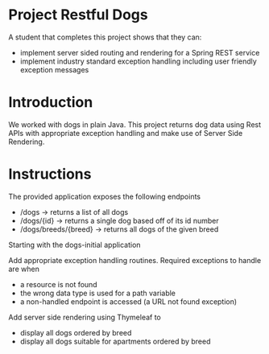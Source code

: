 # Project Restful Dogs

A student that completes this project shows that they can:
* implement server sided routing and rendering for a Spring REST service
* implement industry standard exception handling including user friendly exception messages

# Introduction

We worked with dogs in plain Java. This project returns dog data using Rest APIs with appropriate exception handling and make use of Server Side Rendering.

# Instructions

The provided application exposes the following endpoints
* /dogs -> returns a list of all dogs
* /dogs/{id} -> returns a single dog based off of its id number
* /dogs/breeds/{breed} -> returns all dogs of the given breed
    
Starting with the dogs-initial application

Add appropriate exception handling routines. Required exceptions to handle are when
  * a resource is not found
  * the wrong data type is used for a path variable
  * a non-handled endpoint is accessed (a URL not found exception)

 Add server side rendering using Thymeleaf to 
  * display all dogs ordered by breed
  * display all dogs suitable for apartments ordered by breed
